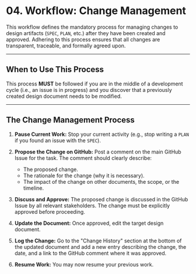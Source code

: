 # **04. Workflow: Change Management**

This workflow defines the mandatory process for managing changes to design artifacts (`SPEC`, `PLAN`, etc.) after they have been created and approved. Adhering to this process ensures that all changes are transparent, traceable, and formally agreed upon.

---

## **When to Use This Process**

This process **MUST** be followed if you are in the middle of a development cycle (i.e., an issue is in progress) and you discover that a previously created design document needs to be modified.

---

## **The Change Management Process**

1.  **Pause Current Work:** Stop your current activity (e.g., stop writing a `PLAN` if you found an issue with the `SPEC`).

2.  **Propose the Change on GitHub:** Post a comment on the main GitHub Issue for the task. The comment should clearly describe:
    *   The proposed change.
    *   The rationale for the change (why it is necessary).
    *   The impact of the change on other documents, the scope, or the timeline.

3.  **Discuss and Approve:** The proposed change is discussed in the GitHub Issue by all relevant stakeholders. The change must be explicitly approved before proceeding.

4.  **Update the Document:** Once approved, edit the target design document.

5.  **Log the Change:** Go to the "Change History" section at the bottom of the updated document and add a new entry describing the change, the date, and a link to the GitHub comment where it was approved.

6.  **Resume Work:** You may now resume your previous work.